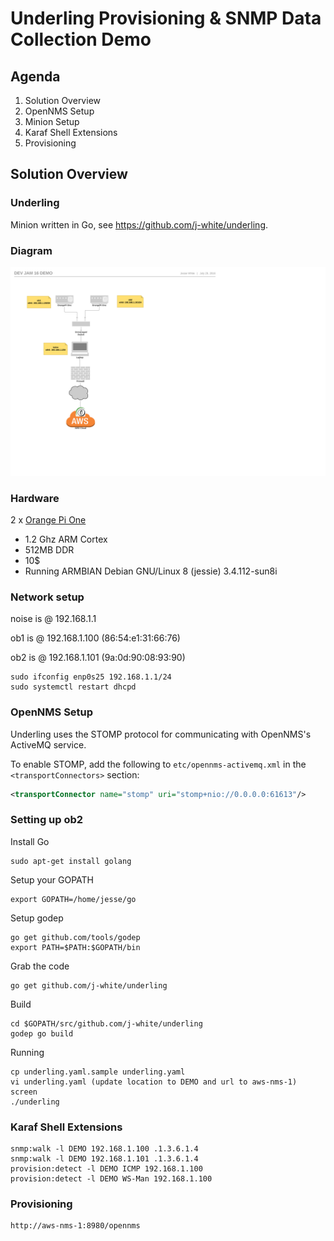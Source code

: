 # Underling Provisioning & SNMP Data Collection Demo

## Agenda

1. Solution Overview
1. OpenNMS Setup
1. Minion Setup
1. Karaf Shell Extensions
1. Provisioning

## Solution Overview

### Underling

Minion written in Go, see https://github.com/j-white/underling.

### Diagram

![Lab Setup](diag.png "Lab Setup")

### Hardware

2 x [Orange Pi One](http://www.orangepi.org/orangepione/)

* 1.2 Ghz ARM Cortex
* 512MB DDR
* 10$
* Running ARMBIAN Debian GNU/Linux 8 (jessie) 3.4.112-sun8i

### Network setup

noise is @ 192.168.1.1

ob1 is @ 192.168.1.100 (86:54:e1:31:66:76)

ob2 is @ 192.168.1.101 (9a:0d:90:08:93:90)

    sudo ifconfig enp0s25 192.168.1.1/24
    sudo systemctl restart dhcpd


### OpenNMS Setup

Underling uses the STOMP protocol for communicating with OpenNMS's ActiveMQ service.

To enable STOMP, add the following to `etc/opennms-activemq.xml` in the `<transportConnectors>` section:

```xml
<transportConnector name="stomp" uri="stomp+nio://0.0.0.0:61613"/>
```

### Setting up ob2

Install Go

    sudo apt-get install golang

Setup your GOPATH

    export GOPATH=/home/jesse/go

Setup godep

    go get github.com/tools/godep
    export PATH=$PATH:$GOPATH/bin

Grab the code

    go get github.com/j-white/underling

Build

    cd $GOPATH/src/github.com/j-white/underling
    godep go build

Running

    cp underling.yaml.sample underling.yaml
    vi underling.yaml (update location to DEMO and url to aws-nms-1)
    screen
    ./underling

### Karaf Shell Extensions

    snmp:walk -l DEMO 192.168.1.100 .1.3.6.1.4
    snmp:walk -l DEMO 192.168.1.101 .1.3.6.1.4
    provision:detect -l DEMO ICMP 192.168.1.100
    provision:detect -l DEMO WS-Man 192.168.1.100

### Provisioning

    http://aws-nms-1:8980/opennms
